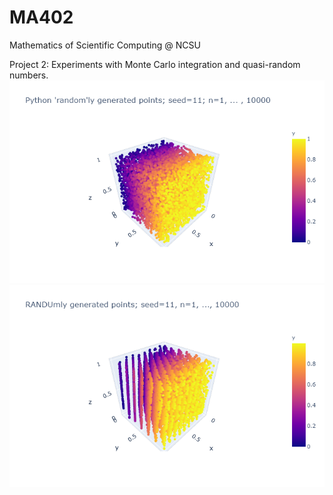 # MA402
Mathematics of Scientific Computing @ NCSU

Project 2: Experiments with Monte Carlo integration and quasi-random numbers.
![Python 'random'](/random.png)
![RANDU randum](/randum.png)
